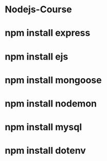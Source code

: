# Nodejs-Course
# npm install express
# npm install ejs
# npm install mongoose
# npm install nodemon
# npm install mysql
# npm install dotenv